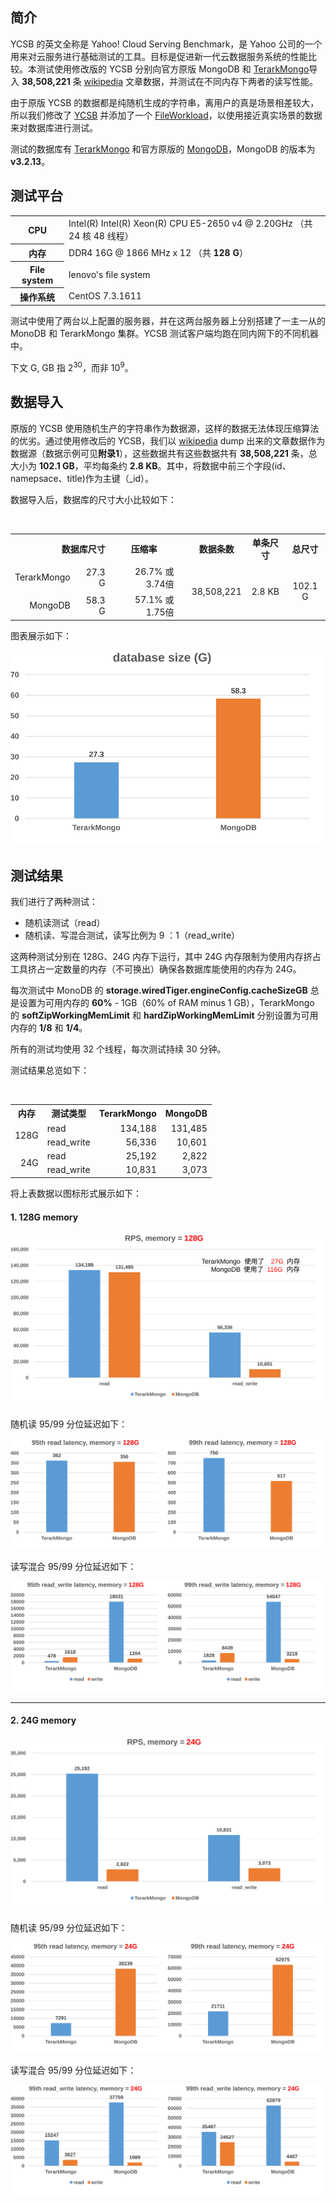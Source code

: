 ## 简介

YCSB 的英文全称是 Yahoo! Cloud Serving Benchmark，是 Yahoo 公司的一个用来对云服务进行基础测试的工具。目标是促进新一代云数据服务系统的性能比较。本测试使用修改版的 YCSB 分别向官方原版 MongoDB 和 [TerarkMongo](http://terark.com/zh/databases/mongodb)导入 **38,508,221** 条 [wikipedia](https://dumps.wikimedia.org/backup-index.html) 文章数据，并测试在不同内存下两者的读写性能。

由于原版 YCSB 的数据都是纯随机生成的字符串，离用户的真是场景相差较大，所以我们修改了 [YCSB](https://github.com/Terark/YCSB/tree/dev) 并添加了一个 [FileWorkload](https://github.com/Terark/YCSB/blob/master/README-terark.md)，以使用接近真实场景的数据来对数据库进行测试。

测试的数据库有 [TerarkMongo](http://terark.com/zh/databases/mongodb) 和官方原版的 [MongoDB](https://www.mongodb.com/)，MongoDB 的版本为 **v3.2.13**。

## 测试平台

<table>
  <tr>
    <th>CPU</th>
    <td>Intel(R) Intel(R) Xeon(R) CPU E5-2650 v4 @ 2.20GHz （共 24 核 48 线程）</td>
  </tr>
  <tr>
    <th>内存</th>
    <td>DDR4 16G @ 1866 MHz x 12 （共 <strong>128 G</strong>）</td>
  </tr>
  <tr>
    <th>File system</th>
    <td>lenovo's file system</td>
  </tr>
  <tr>
    <th>操作系统</th>
    <td>CentOS 7.3.1611</td>
  </tr>
</table>

测试中使用了两台以上配置的服务器，并在这两台服务器上分别搭建了一主一从的 MonoDB 和 TerarkMongo 集群。YCSB 测试客户端均跑在同内网下的不同机器中。

下文 G, GB 指 2<sup>30</sup>，而非 10<sup>9</sup>。

## 数据导入

原版的 YCSB 使用随机生产的字符串作为数据源，这样的数据无法体现压缩算法的优劣。通过使用修改后的 YCSB，我们以 [wikipedia](https://dumps.wikimedia.org/backup-index.html) dump 出来的文章数据作为数据源（数据示例可见**附录1**），这些数据共有这些数据共有 **38,508,221** 条，总大小为 **102.1 GB**，平均每条约 **2.8 KB**。其中，将数据中前三个字段(id、namepsace、title)作为主键（_id）。

数据导入后，数据库的尺寸大小比较如下：

<table>
<tr>
  <th colspan="2" align="right">数据库尺寸</th>
  <th>压缩率</th>
  <th rowspan="3"></th>
  <th>数据条数</th>
  <th>单条尺寸</th>
  <th>总尺寸</th>
</tr>
<tr>
  <td align="right">TerarkMongo</td>
  <td align="right">27.3 G</td>
  <td align="right">26.7% 或 3.74倍</td>
  <td align="center" rowspan="2">38,508,221</td>
  <td align="center" rowspan="2">2.8 KB</td>
  <td align="center" rowspan="2">102.1 G</td>
</tr>
<tr>
  <td align="right">MongoDB</td>
  <td align="right">58.3 G</td>
  <td align="right">57.1% 或 1.75倍</td>
</tr>
</table>

图表展示如下：

![database_size](../images/benchmark_ycsb_wikipedia/database_size.svg)

## 测试结果

我们进行了两种测试：

- 随机读测试（read）
- 随机读、写混合测试，读写比例为 9 ：1（read_write）

这两种测试分别在 128G、24G 内存下运行，其中 24G 内存限制为使用内存挤占工具挤占一定数量的内存（不可换出）确保各数据库能使用的内存为 24G。

每次测试中 MonoDB 的 **storage.wiredTiger.engineConfig.cacheSizeGB** 总是设置为可用内存的 **60%** - 1GB（60% of RAM minus 1 GB），TerarkMongo 的 **softZipWorkingMemLimit** 和 **hardZipWorkingMemLimit** 分别设置为可用内存的 **1/8** 和 **1/4**。

所有的测试均使用 32 个线程，每次测试持续 30 分钟。

测试结果总览如下：

<table>
    <tr>
             <th>内存</th><th>测试类型</th><th>TerarkMongo</th><th>MongoDB</th>
    </tr>
    <tr align="right">
             <td rowspan="2">128G</td> <td align="left">read</td> <td>134,188</td> <td>131,485</td>
    </tr>
    <tr align="right">
             <td align="left">read_write</td> <td>56,336</td> <td>10,601</td>
    </tr>
    <tr align="right">
             <td rowspan="2">24G</td><td align="left">read</td> <td>25,192</td> <td>2,822</td>
    </tr>
    <tr align="right">
             <td align="left">read_write</td> <td>10,831</td> <td>3,073</td>
    </tr>
</table>

将上表数据以图标形式展示如下：

#### 1. 128G memory

![rps_128g](../images/benchmark_ycsb_wikipedia/rps_128g.svg)

随机读 95/99 分位延迟如下：

![read_latency_128g](../images/benchmark_ycsb_wikipedia/read_latency_128g.svg)

读写混合 95/99 分位延迟如下：

![readwrite_latency_128g](../images/benchmark_ycsb_wikipedia/readwrite_latency_128g.svg)

<hr />

#### 2. 24G memory

![rps_24g](../images/benchmark_ycsb_wikipedia/rps_24g.svg)

随机读 95/99 分位延迟如下：

![read_latency_24g](../images/benchmark_ycsb_wikipedia/read_latency_24g.svg)

读写混合 95/99 分位延迟如下：

![readwrite_latency_24g](../images/benchmark_ycsb_wikipedia/readwrite_latency_24g.svg)
